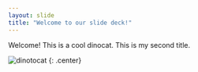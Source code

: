 ```yaml
---
layout: slide
title: "Welcome to our slide deck!"
---
```


Welcome! This is a cool dinocat.
This is my second title.

![dinotocat](https://octodex.github.com/images/dinotocat.png)
{: .center}
